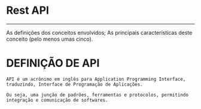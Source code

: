 Rest API<a name="TOP"></a>
===================
- - - - 
As definições dos conceitos envolvidos;
As principais características deste conceito (pelo menos umas cinco).

# DEFINIÇÃO DE API #

    API é um acrônimo em inglês para Application Programming Interface, traduzindo, Interface de Programação de Aplicações.

    Ou seja, uma junção de padrões, ferramentas e protocolos, permitindo integração e comunicação de softwares.

